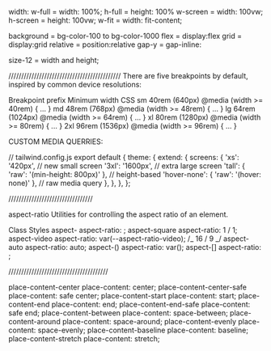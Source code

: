 <!-- @format -->

width:
w-full = width: 100%;
h-full = height: 100%
w-screen = width: 100vw;
h-screen = height: 100vw;
w-fit = width: fit-content;

background = bg-color-100 to bg-color-1000
flex = display:flex
grid = display:grid
relative = position:relative
gap-y = gap-inline:

size-12 = width and height;

////////////////////////////////////////////
There are five breakpoints by default, inspired by common device resolutions:

Breakpoint prefix Minimum width CSS
sm 40rem (640px) @media (width >= 40rem) { ... }
md 48rem (768px) @media (width >= 48rem) { ... }
lg 64rem (1024px) @media (width >= 64rem) { ... }
xl 80rem (1280px) @media (width >= 80rem) { ... }
2xl 96rem (1536px) @media (width >= 96rem) { ... }

CUSTOM MEDIA QUERRIES:

// tailwind.config.js
export default {
theme: {
extend: {
screens: {
'xs': '420px', // new small screen
'3xl': '1600px', // extra large screen
'tall': { 'raw': '(min-height: 800px)' }, // height-based
'hover-none': { 'raw': '(hover: none)' }, // raw media query
},
},
},
};

/////////////////////////////////

aspect-ratio
Utilities for controlling the aspect ratio of an element.

Class
Styles
aspect-<ratio>
aspect-ratio: <ratio>;
aspect-square
aspect-ratio: 1 / 1;
aspect-video
aspect-ratio: var(--aspect-ratio-video); /_ 16 / 9 _/
aspect-auto
aspect-ratio: auto;
aspect-(<custom-property>)
aspect-ratio: var(<custom-property>);
aspect-[<value>]
aspect-ratio: <value>;

///////////////////////////////////////

place-content-center
place-content: center;
place-content-center-safe
place-content: safe center;
place-content-start
place-content: start;
place-content-end
place-content: end;
place-content-end-safe
place-content: safe end;
place-content-between
place-content: space-between;
place-content-around
place-content: space-around;
place-content-evenly
place-content: space-evenly;
place-content-baseline
place-content: baseline;
place-content-stretch
place-content: stretch;
